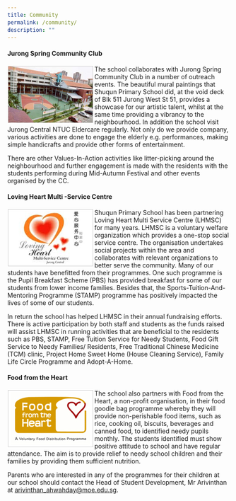 ```yaml
---
title: Community
permalink: /community/
description: ""
---
```

<h4><strong>Jurong Spring Community Club</strong></h4>
<div>
<div style="float: left">
<img src="/images/img_jurong_spring.jpg" />
</div>
<div>
<p>The school collaborates with Jurong Spring Community Club in a number of outreach events. The beautiful mural paintings that Shuqun Primary School did, at the void deck of Blk 511 Jurong West St 51, provides a showcase for our artistic talent, whilst at the same time providing a vibrancy to the neighbourhood. In addition the school visit Jurong Central NTUC Eldercare regularly. Not only do we provide company, various activities are done to engage the elderly e.g. performances, making simple handicrafts and provide other forms of entertainment.</p>
</div>
</div>
<p>There are other Values-In-Action activities like litter-picking around the neighbourhood and further engagement is made with the residents with the students performing during Mid-Autumn Festival and other events organised by the CC.</p>
<h4><strong>Loving Heart Multi -Service Centre</strong></h4>
<div>
<div style="float: left">
<img src="/images/img_loving_heart.jpg" />
</div>
<div>
<p>Shuqun Primary School has been partnering Loving Heart Multi Service Centre (LHMSC) for many years. LHMSC is a voluntary welfare organization which provides a one-stop social service centre. The organisation undertakes social projects within the area and collaborates with relevant organizations to better serve the community. Many of our students have benefitted from their programmes. One such programme is the Pupil Breakfast Scheme (PBS) has provided breakfast for some of our students from lower income families. Besides that, the Sports-Tuition-And-Mentoring Programme (STAMP) programme has positively impacted the lives of some of our students.</p>
</div>
</div>
<p>In return the school has helped LHMSC in their annual fundraising efforts. There is active participation by both staff and students as the funds raised will assist LHMSC in running activities that are beneficial to the residents such as PBS, STAMP, Free Tuition Service for Needy Students, Food Gift Service to Needy Families/ Residents, Free Traditional Chinese Medicine (TCM) clinic, Project Home Sweet Home (House Cleaning Service), Family Life Circle Programme and Adopt-A-Home.</p>
<h4><strong>Food from the Heart</strong></h4>
<div>
<div style="float: left">
<img src="/images/img_ffth.jpg" />
</div>
<div>
<p>The school also partners with Food from the Heart, a non-profit organisation, in their food goodie bag programme whereby they will provide non-perishable food items, such as rice, cooking oil, biscuits, beverages and canned food, to identified needy pupils monthly. The students identified must show positive attitude to school and have regular attendance. The aim is to provide relief to needy school children and their families by providing them sufficient nutrition.</p>
</div>
</div>
<p>Parents who are interested in any of the programmes for their children at our school should contact the Head of Student Development, Mr Arivinthan at&nbsp;<a href="mailto:arivinthan_ahwahday@moe.edu.sg">arivinthan_ahwahday@moe.edu.sg</a>.</p>